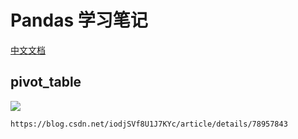 
# Pandas 学习笔记

[中文文档](https://www.pypandas.cn/docs/getting_started/10min.html#%E6%9F%A5%E7%9C%8B%E6%95%B0%E6%8D%AE)

## pivot_table

![](https://tva1.sinaimg.cn/large/006tNbRwly1gbi28xw516j30i00nrq4p.jpg)

`https://blog.csdn.net/iodjSVf8U1J7KYc/article/details/78957843`
